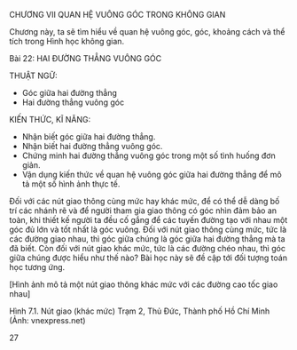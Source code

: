 CHƯƠNG VII
QUAN HỆ VUÔNG GÓC TRONG KHÔNG GIAN

Chương này, ta sẽ tìm hiểu về quan hệ vuông góc, góc, khoảng cách và thể tích trong Hình học không gian.

Bài 22: HAI ĐƯỜNG THẲNG VUÔNG GÓC

THUẬT NGỮ:
- Góc giữa hai đường thẳng
- Hai đường thẳng vuông góc

KIẾN THỨC, KĨ NĂNG:
- Nhận biết góc giữa hai đường thẳng.
- Nhận biết hai đường thẳng vuông góc.
- Chứng minh hai đường thẳng vuông góc trong một số tình huống đơn giản.
- Vận dụng kiến thức về quan hệ vuông góc giữa hai đường thẳng để mô tả một số hình ảnh thực tế.

Đối với các nút giao thông cùng mức hay khác mức, để có thể dễ dàng bố trí các nhánh rẽ và để người tham gia giao thông có góc nhìn đảm bảo an toàn, khi thiết kế người ta đều cố gắng để các tuyến đường tạo với nhau một góc đủ lớn và tốt nhất là góc vuông. Đối với nút giao thông cùng mức, tức là các đường giao nhau, thì góc giữa chúng là góc giữa hai đường thẳng mà ta đã biết. Còn đối với nút giao khác mức, tức là các đường chéo nhau, thì góc giữa chúng được hiểu như thế nào? Bài học này sẽ đề cập tới đối tượng toán học tương ứng.

[Hình ảnh mô tả một nút giao thông khác mức với các đường cao tốc giao nhau]

Hình 7.1. Nút giao (khác mức) Trạm 2, Thủ Đức, Thành phố Hồ Chí Minh
(Ảnh: vnexpress.net)

27